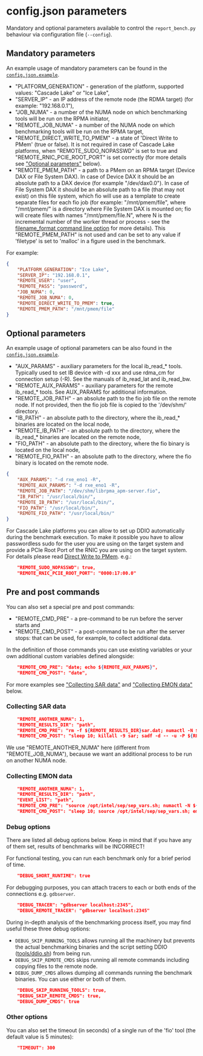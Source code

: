# config.json parameters

Mandatory and optional parameters available to control the `report_bench.py` behaviour via configuration file (`--config`).

## Mandatory parameters

An example usage of mandatory parameters can be found in the [`config.json.example`](./config.json.example).

- "PLATFORM_GENERATION" - generation of the platform, supported values: "Cascade Lake" or "Ice Lake",
- "SERVER_IP" - an IP address of the remote node (the RDMA target) (for example: "192.168.0.1"),
- "JOB_NUMA" - a number of the NUMA node on which benchmarking tools will be run on the RPMA initiator,
- "REMOTE_JOB_NUMA" - a number of the NUMA node on which benchmarking tools will be run on the RPMA target,
- "REMOTE_DIRECT_WRITE_TO_PMEM" - a state of 'Direct Write to PMem' (true or false). It is not required in case of Cascade Lake platforms, when "REMOTE_SUDO_NOPASSWD" is set to true and "REMOTE_RNIC_PCIE_ROOT_PORT" is set correctly (for more details see ["Optional parameters"](#optional-parameters) below).
- "REMOTE_PMEM_PATH" - a path to a PMem on an RPMA target (Device DAX or File System DAX). In case of Device DAX it should be an absolute path to a DAX device (for example "/dev/dax0.0"). In case of File System DAX it should be an absolute path to a file (that may not exist) on this file system, which fio will use as a template to create separate files for each fio job (for example: "/mnt/pmem/file", where "/mnt/pmem/" is a directory where File System DAX is mounted on; fio will create files with names "/mnt/pmem/file.N", where N is the incremental number of the worker thread or process - see the [filename_format command line option][filename-format] for more details). This "REMOTE_PMEM_PATH" is not used and can be set to any value if 'filetype' is set to 'malloc' in a figure used in the benchmark.

For example:

```json
{
    "PLATFORM_GENERATION": "Ice Lake",
    "SERVER_IP": "192.168.0.1",
    "REMOTE_USER": "user",
    "REMOTE_PASS": "password",
    "JOB_NUMA": 0,
    "REMOTE_JOB_NUMA": 0,
    "REMOTE_DIRECT_WRITE_TO_PMEM": true,
    "REMOTE_PMEM_PATH": "/mnt/pmem/file"
}
```

[filename-format]: https://fio.readthedocs.io/en/latest/fio_man.html#cmdoption-arg-filename-format

## Optional parameters

An example usage of optional parameters can be also found in the [`config.json.example`](./config.json.example).

- "AUX_PARAMS" - auxiliary parameters for the local ib_read_* tools. Typically used to set IB device with -d xxx and use rdma_cm for connection setup (-R). See the manuals of ib_read_lat and ib_read_bw.
- "REMOTE_AUX_PARAMS" - auxiliary parameters for the remote ib_read_* tools. See AUX_PARAMS for additional information.
- "REMOTE_JOB_PATH" - an absolute path to the fio job file on the remote node. If not provided, then the fio job file is copied to the '/dev/shm/' directory.
- "IB_PATH" - an absolute path to the directory, where the ib_read_* binaries are located on the local node,
- "REMOTE_IB_PATH" - an absolute path to the directory, where the ib_read_* binaries are located on the remote node,
- "FIO_PATH" - an absolute path to the directory, where the fio binary is located on the local node,
- "REMOTE_FIO_PATH" - an absolute path to the directory, where the fio binary is located on the remote node.

```json
{
    "AUX_PARAMS": "-d rxe_eno1 -R",
    "REMOTE_AUX_PARAMS": "-d rxe_eno1 -R",
    "REMOTE_JOB_PATH": "/dev/shm/librpma_apm-server.fio",
    "IB_PATH": "/usr/local/bin/",
    "REMOTE_IB_PATH": "/usr/local/bin/",
    "FIO_PATH": "/usr/local/bin/",
    "REMOTE_FIO_PATH": "/usr/local/bin/"
}
```

For Cascade Lake platforms you can allow to set up DDIO automatically during the benchmark execution. To make it possible you have to allow passwordless sudo for the user you are using on the target system and provide a PCIe Root Port of the RNIC you are using on the target system. For details please read [Direct Write to PMem][direct-write]. e.g.:

```json
    "REMOTE_SUDO_NOPASSWD": true,
    "REMOTE_RNIC_PCIE_ROOT_PORT": "0000:17:00.0"
```

[direct-write]: https://pmem.io/rpma/documentation/basic-direct-write-to-pmem.html

## Pre and post commands

You can also set a special pre and post commands:
- "REMOTE_CMD_PRE" - a pre-command to be run before the server starts and
- "REMOTE_CMD_POST" - a post-command to be run after the server stops:
that can be used, for example, to collect additional data.

In the definition of those commands you can use existing variables or your own additional custom variables defined alongside:

```json
    "REMOTE_CMD_PRE": "date; echo ${REMOTE_AUX_PARAMS}",
    "REMOTE_CMD_POST": "date",
```

For more examples see ["Collecting SAR data"](#collecting-sar-data) and ["Collecting EMON data"](#collecting-emon-data) below.

### Collecting SAR data

```json
    "REMOTE_ANOTHER_NUMA": 1,
    "REMOTE_RESULTS_DIR": "path",
    "REMOTE_CMD_PRE": "rm -f ${REMOTE_RESULTS_DIR}sar.dat; numactl -N ${REMOTE_ANOTHER_NUMA} sar -u -P ${REMOTE_JOB_NUMA_CPULIST} -o ${REMOTE_RESULTS_DIR}sar.dat 5 > /dev/null",
    "REMOTE_CMD_POST": "sleep 10; killall -9 sar; sadf -d -- -u -P ${REMOTE_JOB_NUMA_CPULIST} ${REMOTE_RESULTS_DIR}sar.dat > ${REMOTE_RESULTS_DIR}sar_${RUN_NAME}.csv"
```

We use "REMOTE_ANOTHER_NUMA" here (different from "REMOTE_JOB_NUMA"), because we want an additional process to be run on another NUMA node.

### Collecting EMON data

```json
    "REMOTE_ANOTHER_NUMA": 1,
    "REMOTE_RESULTS_DIR": "path",
    "EVENT_LIST": "path",
    "REMOTE_CMD_PRE": "source /opt/intel/sep/sep_vars.sh; numactl -N ${REMOTE_ANOTHER_NUMA} emon -i ${EVENT_LIST} > ${REMOTE_RESULTS_DIR}${RUN_NAME}_emon.dat",
    "REMOTE_CMD_POST": "sleep 10; source /opt/intel/sep/sep_vars.sh; emon -stop"
```

### Debug options

There are listed all debug options below. Keep in mind that if you have any of them set, results of benchmarks will be INCORRECT!

For functional testing, you can run each benchmark only for a brief period of time.

```json
    "DEBUG_SHORT_RUNTIME": true
```

For debugging purposes, you can attach tracers to each or both ends of the connections e.g. `gdbserver`.

```json
    "DEBUG_TRACER": "gdbserver localhost:2345",
    "DEBUG_REMOTE_TRACER": "gdbserver localhost:2345"
```

During in-depth analysis of the benchmarking process itself, you may find useful these three debug options:
- `DEBUG_SKIP_RUNNING_TOOLS` allows running all the machinery but prevents the actual benchmarking binaries and the script setting DDIO ([tools/ddio.sh](./tools/ddio.sh)) from being run.
- `DEBUG_SKIP_REMOTE_CMDS` skips running all remote commands including copying files to the remote node.
- `DEBUG_DUMP_CMDS` allows dumping all commands running the benchmark binaries. You can use either or both of them.

```json
    "DEBUG_SKIP_RUNNING_TOOLS": true,
    "DEBUG_SKIP_REMOTE_CMDS": true,
    "DEBUG_DUMP_CMDS": true
```

### Other options

You can also set the timeout (in seconds) of a single run of the 'fio' tool (the default value is 5 minutes):

```json
    "TIMEOUT": 300
```
